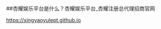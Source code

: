 ##杏耀娱乐平台是什么？杏耀娱乐平台_杏耀注册总代理招商官网

<https://xingyaoyulept.github.io>

<!--
**xingyaoyulept/xingyaoyulept** is a ✨ _special_ ✨ repository because its `README.md` (this file) appears on your GitHub profile.

Here are some ideas to get you started:

- 🔭 I’m currently working on ...
- 🌱 I’m currently learning ...
- 👯 I’m looking to collaborate on ...
- 🤔 I’m looking for help with ...
- 💬 Ask me about ...
- 📫 How to reach me: ...
- 😄 Pronouns: ...
- ⚡ Fun fact: ...
-->
